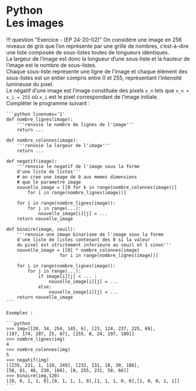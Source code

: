# Python<br>Les images

!!! question "Exercice - (EP 24-20-02)"
    On considère une image en 256 niveaux de gris que l’on représente par une grille de nombres, c’est-à-dire une liste composée de sous-listes toutes de longueurs identiques.  
    La largeur de l’image est donc la longueur d’une sous-liste et la hauteur de l’image est le nombre de sous-listes.  
    Chaque sous-liste représente une ligne de l’image et chaque élément des sous-listes est un entier compris entre 0 et 255, représentant l’intensité lumineuse du pixel.  
    Le négatif d’une image est l’image constituée des pixels `x_n` tels que `x_n + x_i = 255` où `x_i` est le pixel correspondant de l’image initiale.  
    Compléter le programme suivant :

    ```python linenums='1'
    def nombre_lignes(image):
        '''renvoie le nombre de lignes de l'image'''
        return ... 

    def nombre_colonnes(image):
        '''renvoie la largeur de l'image'''
        return ... 

    def negatif(image):
        '''renvoie le negatif de l'image sous la forme
        d'une liste de listes'''
        # on cree une image de 0 aux memes dimensions 
        # que le parametre image
        nouvelle_image = [[0 for k in range(nombre_colonnes(image))]
            for i in range(nombre_lignes(image))]

        for i in range(nombre_lignes(image)):
            for j in range(...): 
                nouvelle_image[i][j] = ... 
        return nouvelle_image

    def binaire(image, seuil):
        '''renvoie une image binarisee de l'image sous la forme
        d'une liste de listes contenant des 0 si la valeur
        du pixel est strictement inferieure au seuil et 1 sinon'''
        nouvelle_image = [[0] * nombre_colonnes(image)
                        for i in range(nombre_lignes(image))]

        for i in range(nombre_lignes(image)):
            for j in range(...): 
                if image[i][j] < ... : 
                    nouvelle_image[i][j] = ... 
                else:
                    nouvelle_image[i][j] = ... 
        return nouvelle_image
    ```

    Exemples :

    ```python
    >>> img=[[20, 34, 254, 145, 6], [23, 124, 237, 225, 69],
    [197, 174, 207, 25, 87], [255, 0, 24, 197, 189]]
    >>> nombre_lignes(img)
    4
    >>> nombre_colonnes(img)
    5
    >>> negatif(img)
    [[235, 221, 1, 110, 249], [232, 131, 18, 30, 186],
    [58, 81, 48, 230, 168], [0, 255, 231, 58, 66]]
    >>> binaire(img,120)
    [[0, 0, 1, 1, 0],[0, 1, 1, 1, 0],[1, 1, 1, 0, 0],[1, 0, 0, 1, 1]]
    ``` 

